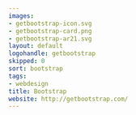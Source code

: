 ```yaml
---
images:
- getbootstrap-icon.svg
- getbootstrap-card.png
- getbootstrap-ar21.svg
layout: default
logohandle: getbootstrap
skipped: 0
sort: bootstrap
tags:
- webdesign
title: Bootstrap
website: http://getbootstrap.com/
---
```

